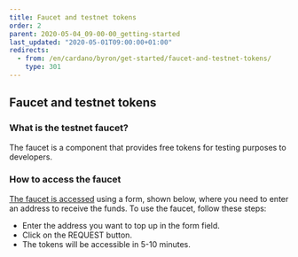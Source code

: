 ```yaml
---
title: Faucet and testnet tokens
order: 2
parent: 2020-05-04_09-00-00_getting-started
last_updated: "2020-05-01T09:00:00+01:00"
redirects:
  - from: /en/cardano/byron/get-started/faucet-and-testnet-tokens/
    type: 301
---
```

## Faucet and testnet tokens

### What is the testnet faucet?

The faucet is a component that provides free tokens for testing purposes to developers. 

### How to access the faucet

[The faucet is accessed](/byron/tools/faucet/) using a form, shown below, where you need to enter an address to receive the funds. To use the faucet, follow these steps:

* Enter the address you want to top up in the form field.
* Click on the REQUEST button.
* The tokens will be accessible in 5-10 minutes.
